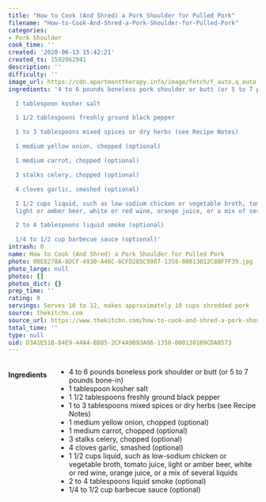 ```yaml
---
title: "How to Cook (And Shred) a Pork Shoulder for Pulled Pork"
filename: "How-to-Cook-And-Shred-a-Pork-Shoulder-for-Pulled-Pork"
categories:
- Pork Shoulder
cook_time: ''
created: '2020-06-13 15:42:21'
created_ts: 1592062941
description: ''
difficulty: ''
image_url: https://cdn.apartmenttherapy.info/image/fetch/f_auto,q_auto:eco,c_fill,g_auto,w_1500/https%3A%2F%2Fstorage.googleapis.com%2Fgen-atmedia%2F3%2F2014%2F06%2Fe3a723497e0e8d361632a41e22c7eece86bae233.jpeg
ingredients: '4 to 6 pounds boneless pork shoulder or butt (or 5 to 7 pounds bone-in)

  1 tablespoon kosher salt

  1 1/2 tablespoons freshly ground black pepper

  1 to 3 tablespoons mixed spices or dry herbs (see Recipe Notes)

  1 medium yellow onion, chopped (optional)

  1 medium carrot, chopped (optional)

  3 stalks celery, chopped (optional)

  4 cloves garlic, smashed (optional)

  1 1/2 cups liquid, such as low-sodium chicken or vegetable broth, tomato juice,
  light or amber beer, white or red wine, orange juice, or a mix of several liquids

  2 to 4 tablespoons liquid smoke (optional)

  1/4 to 1/2 cup barbecue sauce (optional)'
intrash: 0
name: How to Cook (And Shred) a Pork Shoulder for Pulled Pork
photo: 00E8278A-8DCF-4930-A46C-6CFD285C9907-1358-00013012C88F7F39.jpg
photo_large: null
photos: []
photos_dict: {}
prep_time: ''
rating: 0
servings: Serves 10 to 12, makes approximately 10 cups shredded pork
source: thekitchn.com
source_url: https://www.thekitchn.com/how-to-cook-and-shred-a-pork-shoulder-for-pulled-pork-79485
total_time: ''
type: null
uid: D3A1E51B-84E9-44A4-BB85-2CF4A9B93A86-1358-000130109CDA0573
---
```

<div class="large-8 medium-7 columns" id="writeup">	</div><!-- #writeup -->
</div><!-- #row-one -->
<div class="row" id="row-two">	<div class="medium-4 small-5 columns"><h4 id="ingredients">Ingredients</h4><div class="box box-ingredients content"><ul>
<li>4 to 6 pounds boneless pork shoulder or butt (or 5 to 7 pounds bone-in)</li>
<li>1 tablespoon kosher salt</li>
<li>1 1/2 tablespoons freshly ground black pepper</li>
<li>1 to 3 tablespoons mixed spices or dry herbs (see Recipe Notes)</li>
<li>1 medium yellow onion, chopped (optional)</li>
<li>1 medium carrot, chopped (optional)</li>
<li>3 stalks celery, chopped (optional)</li>
<li>4 cloves garlic, smashed (optional)</li>
<li>1 1/2 cups liquid, such as low-sodium chicken or vegetable broth, tomato juice, light or amber beer, white or red wine, orange juice, or a mix of several liquids</li>
<li>2 to 4 tablespoons liquid smoke (optional)</li>
<li>1/4 to 1/2 cup barbecue sauce (optional)</li>
</ul>
</div>	</div>	<div class="medium-6 small-7 columns">	</div>